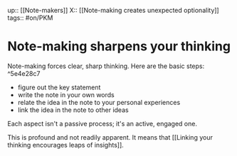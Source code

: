 up:: [[Note-makers]]
X:: [[Note-making creates unexpected optionality]]
tags:: #on/PKM 

# Note-making sharpens your thinking
Note-making forces clear, sharp thinking. Here are the basic steps: ^5e4e28c7

- figure out the key statement
- write the note in your own words
- relate the idea in the note to your personal experiences
- link the idea in the note to other ideas

Each aspect isn't a passive process; it's an active, engaged one.

This is profound and not readily apparent. It means that [[Linking your thinking encourages leaps of insights]].
